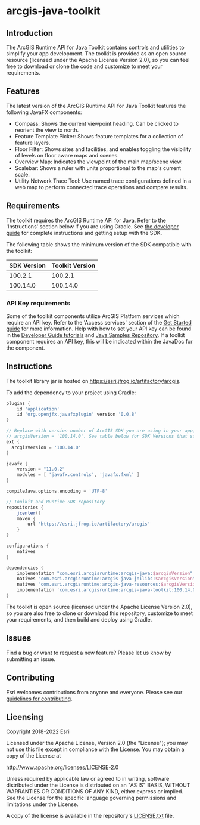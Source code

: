 # arcgis-java-toolkit

## Introduction

The ArcGIS Runtime API for Java Toolkit contains controls and utilities to simplify your app development. The toolkit is provided as an open source resource (licensed under the Apache License Version 2.0), so you can feel free to download or clone the code and customize to meet your requirements.

## Features

The latest version of the ArcGIS Runtime API for Java Toolkit features the following JavaFX components:

- Compass: Shows the current viewpoint heading. Can be clicked to reorient the view to north.
- Feature Template Picker: Shows feature templates for a collection of feature layers.
- Floor Filter: Shows sites and facilities, and enables toggling the visibility of levels on floor aware maps and scenes.
- Overview Map: Indicates the viewpoint of the main map/scene view.
- Scalebar: Shows a ruler with units proportional to the map's current scale.
- Utility Network Trace Tool: Use named trace configurations defined in a web map to perform connected trace operations and compare results.

## Requirements

The toolkit requires the ArcGIS Runtime API for Java. Refer to the 'Instructions' section below if you are using Gradle.
See [the developer guide](https://developers.arcgis.com/java/install-and-set-up/) for complete instructions and
getting setup with the SDK.

The following table shows the minimum version of the SDK compatible with the toolkit:

| SDK Version | Toolkit Version |
|-------------|-----------------|
| 100.2.1     | 100.2.1         |
| 100.14.0    | 100.14.0        |

### API Key requirements

Some of the toolkit components utilize ArcGIS Platform services which require an API key. Refer to the 'Access services' section of the 
[Get Started guide](https://developers.arcgis.com/java/get-started/#3-access-services-and-content-with-an-api-key) 
for more information. Help with how to set your API key can be found in the 
[Developer Guide tutorials](https://developers.arcgis.com/java/maps-2d/tutorials/display-a-map/#set-your-api-key)
and [Java Samples Repository](https://github.com/Esri/arcgis-runtime-samples-java). If a toolkit component requires an API
key, this will be indicated within the JavaDoc for the component.

## Instructions

The toolkit library jar is hosted on https://esri.jfrog.io/artifactory/arcgis.

To add the dependency to your project using Gradle:
```groovy
plugins {
    id 'application'
    id 'org.openjfx.javafxplugin' version '0.0.8'
}

// Replace with version number of ArcGIS SDK you are using in your app, such as:
// arcgisVersion = '100.14.0'. See table below for SDK Versions that support the toolkit.
ext {
  arcgisVersion = '100.14.0'
}

javafx {
    version = "11.0.2"
    modules = [ 'javafx.controls', 'javafx.fxml' ]
}

compileJava.options.encoding = 'UTF-8'

// Toolkit and Runtime SDK repository
repositories {
    jcenter()
    maven {
        url 'https://esri.jfrog.io/artifactory/arcgis'
    }
}

configurations {
    natives
}

dependencies {
    implementation "com.esri.arcgisruntime:arcgis-java:$arcgisVersion"
    natives "com.esri.arcgisruntime:arcgis-java-jnilibs:$arcgisVersion"
    natives "com.esri.arcgisruntime:arcgis-java-resources:$arcgisVersion"
    implementation 'com.esri.arcgisruntime:arcgis-java-toolkit:100.14.0'
}
```

The toolkit is open source (licensed under the Apache License Version 2.0), so you are also free to clone or download this repository, customize to meet your requirements, and then build and deploy using Gradle.

## Issues

Find a bug or want to request a new feature?  Please let us know by submitting an issue.

## Contributing

Esri welcomes contributions from anyone and everyone. Please see our [guidelines for contributing](https://github.com/esri/contributing).

## Licensing
Copyright 2018-2022 Esri

Licensed under the Apache License, Version 2.0 (the "License");
you may not use this file except in compliance with the License.
You may obtain a copy of the License at

http://www.apache.org/licenses/LICENSE-2.0

Unless required by applicable law or agreed to in writing, software
distributed under the License is distributed on an "AS IS" BASIS,
WITHOUT WARRANTIES OR CONDITIONS OF ANY KIND, either express or implied.
See the License for the specific language governing permissions and
limitations under the License.

A copy of the license is available in the repository's [LICENSE.txt](LICENSE.txt) file.
